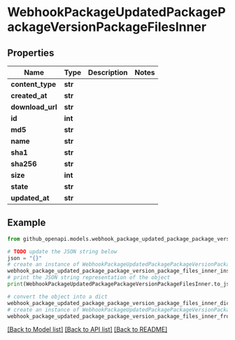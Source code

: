 # WebhookPackageUpdatedPackagePackageVersionPackageFilesInner


## Properties

Name | Type | Description | Notes
------------ | ------------- | ------------- | -------------
**content_type** | **str** |  | 
**created_at** | **str** |  | 
**download_url** | **str** |  | 
**id** | **int** |  | 
**md5** | **str** |  | 
**name** | **str** |  | 
**sha1** | **str** |  | 
**sha256** | **str** |  | 
**size** | **int** |  | 
**state** | **str** |  | 
**updated_at** | **str** |  | 

## Example

```python
from github_openapi.models.webhook_package_updated_package_package_version_package_files_inner import WebhookPackageUpdatedPackagePackageVersionPackageFilesInner

# TODO update the JSON string below
json = "{}"
# create an instance of WebhookPackageUpdatedPackagePackageVersionPackageFilesInner from a JSON string
webhook_package_updated_package_package_version_package_files_inner_instance = WebhookPackageUpdatedPackagePackageVersionPackageFilesInner.from_json(json)
# print the JSON string representation of the object
print(WebhookPackageUpdatedPackagePackageVersionPackageFilesInner.to_json())

# convert the object into a dict
webhook_package_updated_package_package_version_package_files_inner_dict = webhook_package_updated_package_package_version_package_files_inner_instance.to_dict()
# create an instance of WebhookPackageUpdatedPackagePackageVersionPackageFilesInner from a dict
webhook_package_updated_package_package_version_package_files_inner_from_dict = WebhookPackageUpdatedPackagePackageVersionPackageFilesInner.from_dict(webhook_package_updated_package_package_version_package_files_inner_dict)
```
[[Back to Model list]](../README.md#documentation-for-models) [[Back to API list]](../README.md#documentation-for-api-endpoints) [[Back to README]](../README.md)


